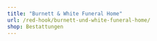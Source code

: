 ```yaml
---
title: "Burnett & White Funeral Home"
url: /red-hook/burnett-und-white-funeral-home/
shop: Bestattungen
---
```

